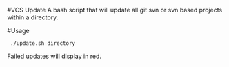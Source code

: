 #VCS Update
A bash script that will update all git svn or svn based projects within a directory.

#Usage

     ./update.sh directory
	 
Failed updates will display in red.